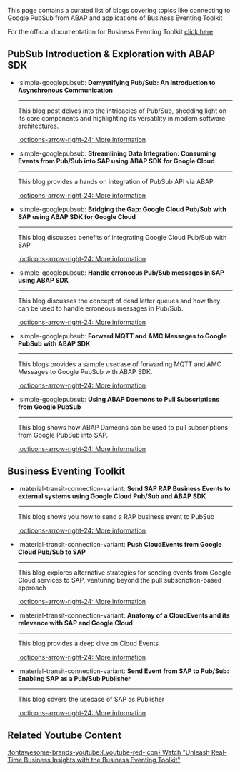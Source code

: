 This page contains a curated list of blogs covering topics like connecting to Google PubSub from ABAP and applications of Business Eventing Toolkit

For the official documentation for Business Eventing Toolkit [click here](https://cloud.google.com/solutions/sap/docs/abap-sdk/on-premises-or-any-cloud/latest/eventing-toolkit-for-sap-overview)

## PubSub Introduction & Exploration with ABAP SDK
<div class="grid cards" markdown>

- :simple-googlepubsub: **Demystifying Pub/Sub: An Introduction to Asynchronous Communication**

    ---
    This blog post delves into the intricacies of Pub/Sub, shedding light on its core components and highlighting its versatility in modern software architectures.

    [:octicons-arrow-right-24: More information](https://medium.com/google-cloud/demystifying-pub-sub-an-introduction-to-asynchronous-communication-78ed1268109b)

- :simple-googlepubsub: **Streamlining Data Integration: Consuming Events from Pub/Sub into SAP using ABAP SDK for Google Cloud**

    ---
    This blog provides a hands on integration of PubSub API via ABAP
    
    [:octicons-arrow-right-24: More information](https://medium.com/google-cloud/streamlining-data-integration-consuming-events-from-pub-sub-into-sap-using-abap-sdk-for-google-3cfae85d0584)

- :simple-googlepubsub: **Bridging the Gap: Google Cloud Pub/Sub with SAP using ABAP SDK for Google Cloud**

    ---
    This blog discusses benefits of integrating Google Cloud Pub/Sub with SAP

    [:octicons-arrow-right-24: More information](https://medium.com/google-cloud/bridging-the-gap-google-cloud-pub-sub-with-sap-using-abap-sdk-for-google-cloud-c9824f6153ff)

- :simple-googlepubsub: **Handle erroneous Pub/Sub messages in SAP using ABAP SDK**

    ---
    This blog discusses the concept of dead letter queues and how they can be used to handle erroneous messages in Pub/Sub.

    [:octicons-arrow-right-24: More information](https://medium.com/google-cloud/handle-erroneous-pub-sub-messages-in-sap-using-abap-sdk-184f876a234c)

- :simple-googlepubsub: **Forward MQTT and AMC Messages to Google PubSub with ABAP SDK**

    ---
    This blogs provides a sample usecase of forwarding MQTT and AMC Messages to Google PubSub with ABAP SDK.

    [:octicons-arrow-right-24: More information](https://medium.com/google-cloud/forward-mqtt-and-amc-messages-to-google-pubsub-with-abap-sdk-747ab7adbc0e)

- :simple-googlepubsub: **Using ABAP Daemons to Pull Subscriptions from Google PubSub**

    ---
    This blog shows how ABAP Dameons can be used to pull subscriptions from Google PubSub into SAP.

    [:octicons-arrow-right-24: More information](https://medium.com/google-cloud/using-abap-daemons-to-pull-subscriptions-from-google-pubsub-eb6d1ef3b0d4)

</div>

## Business Eventing Toolkit
<div class="grid cards" markdown>

- :material-transit-connection-variant: **Send SAP RAP Business Events to external systems using Google Cloud Pub/Sub and ABAP SDK**

    ---
    This blog shows you how to send a RAP business event to PubSub

    [:octicons-arrow-right-24: More information](https://medium.com/google-cloud/send-sap-rap-business-events-to-external-systems-using-google-cloud-pub-sub-and-abap-sdk-807772a12557)

- :material-transit-connection-variant: **Push CloudEvents from Google Cloud Pub/Sub to SAP**

    ---
    This blog explores alternative strategies for sending events from Google Cloud services to SAP, venturing beyond the pull subscription-based approach

    [:octicons-arrow-right-24: More information](https://medium.com/google-cloud/push-cloudevents-from-google-cloud-pub-sub-to-sap-be4d70e270cd)

- :material-transit-connection-variant: **Anatomy of a CloudEvents and its relevance with SAP and Google Cloud**

    ---
    This blog provides a deep dive on Cloud Events

    [:octicons-arrow-right-24: More information](https://medium.com/google-cloud/anatomy-of-a-cloudevents-and-its-relevance-with-sap-and-google-cloud-7998b879e8ad)

- :material-transit-connection-variant: **Send Event from SAP to Pub/Sub: Enabling SAP as a Pub/Sub Publisher**

    ---
    This blog covers the usecase of SAP as Publisher

    [:octicons-arrow-right-24: More information](https://medium.com/google-cloud/enabling-sap-as-a-pub-sub-publisher-unleashing-data-integration-with-google-cloud-79718a21f2cc)

</div>

## Related Youtube Content

[:fontawesome-brands-youtube:{.youtube-red-icon} Watch "Unleash Real-Time Business Insights with the Business Eventing Toolkit"](https://www.youtube.com/watch?v=2Zzl8x-BhHk)